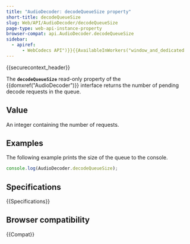 ```yaml
---
title: "AudioDecoder: decodeQueueSize property"
short-title: decodeQueueSize
slug: Web/API/AudioDecoder/decodeQueueSize
page-type: web-api-instance-property
browser-compat: api.AudioDecoder.decodeQueueSize
sidebar:
  - apiref:
      - WebCodecs API")}}{{AvailableInWorkers("window_and_dedicated
---
```


{{securecontext_header}}

The **`decodeQueueSize`** read-only property of the {{domxref("AudioDecoder")}} interface returns the number of pending decode requests in the queue.

## Value

An integer containing the number of requests.

## Examples

The following example prints the size of the queue to the console.

```js
console.log(AudioDecoder.decodeQueueSize);
```

## Specifications

{{Specifications}}

## Browser compatibility

{{Compat}}
